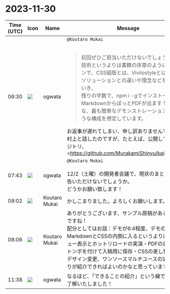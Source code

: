 # 2023-11-30

|Time (UTC)|Icon|Name|Message|
|---|---|---|---|
|06:30|![](https://avatars.slack-edge.com/2019-11-22/845042642576_070441337abaca9fb7b3_72.png)|ogwata|`@Koutaro Mukai`<br><br><blockquote>初回ぜひご担当いただけないでしょうか。<br>技術というよりは書籍の序章のようにお話メインで、CSS組版とは、Vivliostyleとは、他組版ソリューションとの違いや理念などを説明していき、<br>残りの字数で、npm i -gでインストールしてMarkdownからぽっとPDFが出ます！のような、最も簡単なデモンストレーションをするような構成を想定しています。</blockquote>お返事が遅れてしまい、申し訳ありませんでした。<br>村上と話したのですが、たとえば、公開しているリポジトリ、<https://github.com/MurakamiShinyu/kaigainotabi1|kaigainotabi1> を題材にして、ご提案のような入門&amp;デモンストレーション記事にするというのはいかがでしょう？<br><blockquote>書籍『海外の旅〔上〕』</blockquote>|
|07:43|![](https://avatars.slack-edge.com/2019-11-22/845042642576_070441337abaca9fb7b3_72.png)|ogwata|`@Koutaro Mukai`<br><br>12/2（土曜）の開発者会議で、現状のまとめをご報告いただけないでしょうか。<br>どうかお願い致します！|
|08:02|![](https://avatars.slack-edge.com/2023-11-11/6180804843906_ec36242e3b721d6c30e9_72.png)|Koutaro Mukai|かしこまりました。よろしくお願いします。|
|08:06|![](https://avatars.slack-edge.com/2023-11-11/6180804843906_ec36242e3b721d6c30e9_72.png)|Koutaro Mukai|ありがとうございます、サンプル原稿があるのはいいですね！<br>配分としてはお話：デモが6:4程度、デモの内容はMarkdownとCSSの内側に入るというよりは、プレビュー表示とホットリロードの実演・PDFの書き出し・トンボを付けて入稿用に保存・CSSの差し替えによるデザイン変更、ワンソースマルチユースの実演、あたりが紹介できればよいのかなと思っています。|
|11:38|![](https://avatars.slack-edge.com/2019-11-22/845042642576_070441337abaca9fb7b3_72.png)|ogwata|なるほど、「できることの紹介」という線ですね。<br>了解いたしました！|
